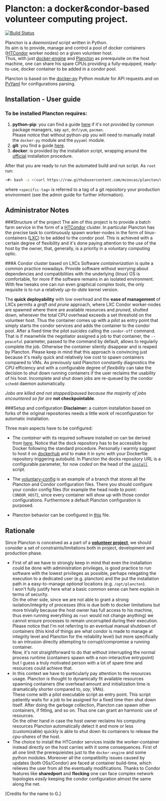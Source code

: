 # Plancton: a docker&condor-based volunteer computing project.
[![Build Status](https://travis-ci.org/mconcas/plancton.svg?branch=master)](https://travis-ci.org/mconcas/plancton)

Plancton is a *daemonized* script written in Python.  
Its aim is to provide, manage and control a pool of docker containers
([HTCondor](https://research.cs.wisc.edu/htcondor/) worker nodes) on a given volunteer host.  
Thus, with just [docker-engine](https://www.docker.com/) and [Plancton](https://github.com/mconcas/plancton) as
prerequisite on the host machine, one can share his spare CPUs providing a fully-equipped, ready-to-use, docker
container to be added in a condor pool.

Plancton is based on the [docker-py](https://github.com/docker/docker-py) Python module for API requests and on
[PyYaml](http://pyyaml.org/wiki/PyYAMLDocumentation) for configurations parsing.

## Installation - User guide

### To be installed Plancton requires:
1. **python-pip**: you can find a guide [here](http://pip.readthedocs.org/en/stable/installing/)
if it's not provided by common package managers, say `apt`, `dnf/yum`, `pacman`.  
Please notice that without python-pip you will need to manually install the  `docker-py` module and the `pyyaml`
module.
2. **git**: you find a guide [here](https://git-scm.com/book/en/v2/Getting-Started-Installing-Git).
3. **docker**: is provided by the installation script, wrapping around the
[official](https://docs.docker.com/installation/) installation procedure.

After that you are ready to run the automated build and run script.
As `root` run:

```bash
~#> bash -x <(curl https://raw.githubusercontent.com/mconcas/plancton/master/install) <specific-tag>  
```
where `<specific-tag>` is referred to a tag of a git repository your production environment (see
   the admin guide for further information).

## Administrator Notes
###Structure of the project
The aim of this project is to provide a batch farm service in the form of a 
[HTCondor](https://research.cs.wisc.edu/htcondor/) 
cluster. In particular Plancton has the precise task to continuously spawn worker-nodes in the form of linux-containers
([LXC](https://linuxcontainers.org/))
to be added to the condor pool.
This is achieved with a certain degree of flexibility and it's done paying attention to the use of the host by the 
owner, 
that, generally, is a priority in a voluntary computing optic.

###A Condor cluster based on LXCs
Software *containerization* is quite a common practice nowadays. Provide software without worrying about dependencies 
and compatibilities with the underlying (linux) OS is comfortable, for more if the software remains in an isolated 
environment. With few tweaks one can run even graphical complex tools, the only requisite is to run a relatively 
*up-to-date* kernel version.

The **quick deployability** with low overhead and the **ease of management** of LXCs permits a *graft and prune* 
approach, where LXC Condor worker-nodes are spawned where there are available resources and *pruned*, shutted down, 
whenever the total CPU overhead exceeds a set threshold on the volunteer host.
Thus the container comes up with a *pilot* as entry point that simply starts the condor services and adds the container 
to the condor pool. After a fixed time the pilot *suicides* calling the `condor-off` command. That is if meanwhile the 
negotiator assigned a job to that container, the `--peaceful` parameter, passed to the command by default, allows to 
regularly complete the job. Otherwise the container silently disappear and is reaped by Plancton.
Please keep in mind that this approach is convincing just because it's really quick and relatively low cost to spawn 
containers compared to VMs.
As previously said Plancton constantly diagnostics the CPU efficiency and with a configurable degree of *flexibility* 
can take the decision to shut down running containers if the user reclaims the usability of his host.
Incomplete and shut down jobs are re-queued by the condor `schedd` daemon automatically.

*Jobs are killed and not stopped/paused because the majority of jobs encountered so far are* **not checkpointable**.

###Setup and configuration
**Disclaimer:** a custom installation based on forks of the original repositories needs a little work of 
reconfiguration for automatic installation.  

Three main aspects have to be configured:
*   The *container* with its required software installed on can be derived from 
[here](https://github.com/mconcas/docks/blob/master/centos6/v1/Dockerfile). Notice that the dock repository has to 
be accessible by Docker following the standard procedure. Personally i warmly suggest to host it on 
[dockerhub](https://hub.docker.com/) and to make it in sync with your Dockerfile repository triggering autobuild.
In Plancton the docks repository URL is a configurable parameter, for now 
*coded* on the head of the [`install`](https://github.com/mconcas/plancton/blob/master/install) script.    

*   The [voluntary-config](https://github.com/mconcas/voluntary-config/tree/to-infn/dev) is an example of a branch that 
stores all the Plancton and Condor configuration files. There you should configure your condor config files 
(for example the head node to point: `CONDOR_HOST`), since every container will show up with those condor configurations.
Furthermore a default Plancton configuration is purposed.

*   Plancton behavior can be configured in [this](https://github.com/mconcas/voluntary-config/blob/to-infn/dev/config.yaml) file. 




## Rationale
Since Plancton is conceived as a part of a 
**[volunteer project](https://en.wikipedia.org/wiki/Volunteer_computing)**, we should consider a set of
constraints/limitations both in project, development and production phase.  
*   First of all we have to strongly keep in mind that even the installation could be done with administration
privileges, is good practice to run software with the lowest privileges as possible, perhaps relegating the
execution to a dedicated user (e.g. plancton) and the put the installation path in a easy-to-manage *optional*
locations (e.g. `/opt/plancton`).  
I won't fully justify here what a basic common sense can here explain in terms of security.  
On the other side, since we are not able to grant a strong isolation/integrity of processes (this is due both to
   docker limitations but more trivially because the host owner has full access to his machine, thus even running
   everything as `root` would not change anything) we cannot ensure processes to remain uncorrupted during their
   execution.  
Please notice that I'm not referring to an eventual manual shutdown of containers (this kind of things are what
   condor is made to manage at integrity level and Plancton for the reliability level) but more specifically to
   an intrusion directly attempting to corrupt/compromise a running container.  
Now, it's not straightforward to do that without interrupting the normal process runtime (containers spawn with
   a non-interactive entrypoint) but I guess a truly motivated person with a lot of spare time and resources
   could achieve that.
*   In this context we have to particularly pay attention to the resources usage. Plancton is thought to
dynamically fit available resources spawning containers (the overhead amount and initialization time is dramatically
   shorter compared to, *say*, VMs).  
   These come with a pilot executable script as entry point. This script patiently waits for a job to be assigned
   for a fixed time then shut down itself. After doing the garbage collection, Plancton can spawn other
   containers, if fitting, and so on.
Thus one can grant an harmonic use of resources.  
On the other hand in case the host owner reclaims *his* computing resources Plancton automatically detect it and
more or less (customizable) quickly is able to shut down its containers to release the *cpu-shares* of the host.
*   The choice to install the HTCondor services inside the worker-container instead directly on the host carries 
with it some consequences. First of all one limit the prerequieistes just to the `docker-engine` and some python 
modules.
Moreover all the compatibility issues caused by updates (both OSs/Condor) are faced at container build-time, which
relieves the user from all the eventually modifications. 
Thanks to Condor features like **sharedport** and **flocking** one can face complex network topologies *easily* keeping 
the condor configuration almost the same along the net. 

[Credits for the name to G.]
